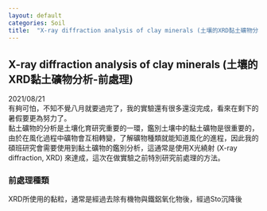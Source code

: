 ```yaml
---
layout: default
categories: Soil
title:  "X-ray diffraction analysis of clay minerals (土壤的XRD黏土礦物分析-前處理)"
---  
```

## X-ray diffraction analysis of clay minerals (土壤的XRD黏土礦物分析-前處理)  
2021/08/21  
有夠可怕，不知不覺八月就要過完了，我的實驗還有很多還沒完成，看來在剩下的暑假要更為努力了。  
黏土礦物的分析是土壤化育研究重要的一環，鑑別土壤中的黏土礦物是很重要的，由於在風化過程中礦物會互相轉變，了解礦物種類就能知道風化的進程，因此我的碩班研究會需要使用到黏土礦物的鑑別分析，這通常是使用X光繞射 (X-ray diffraction, XRD) 來達成，這次在做實驗之前特別研究前處理的方法。  
  
### 前處理種類  
XRD所使用的黏粒，通常是經過去除有機物與鐵鋁氧化物後，經過Sto沉降後

